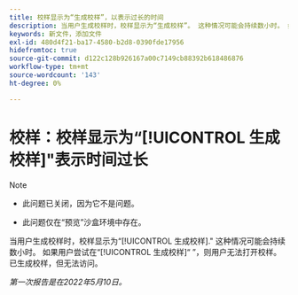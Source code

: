 ```yaml
---
title: 校样显示为“生成校样”，以表示过长的时间
description: 当用户生成校样时，校样显示为“生成校样”。 这种情况可能会持续数小时。 如果用户在仍显示“生成校样”时尝试打开校样，则用户无法打开校样。 已生成校样，但无法访问。
keywords: 新文件，添加文件
exl-id: 480d4f21-ba17-4580-b2d8-0390fde17956
hidefromtoc: true
source-git-commit: d122c128b926167a00c7149cb88392b618486876
workflow-type: tm+mt
source-wordcount: '143'
ht-degree: 0%

---
```


# 校样：校样显示为“[!UICONTROL 生成校样]&quot;表示时间过长

>[!NOTE]
>
>* 此问题已关闭，因为它不是问题。
>
>* 此问题仅在“预览”沙盒环境中存在。


当用户生成校样时，校样显示为“[!UICONTROL 生成校样].&quot; 这种情况可能会持续数小时。 如果用户尝试在“[!UICONTROL 生成校样]“ ”，则用户无法打开校样。 已生成校样，但无法访问。

*第一次报告是在2022年5月10日。*
